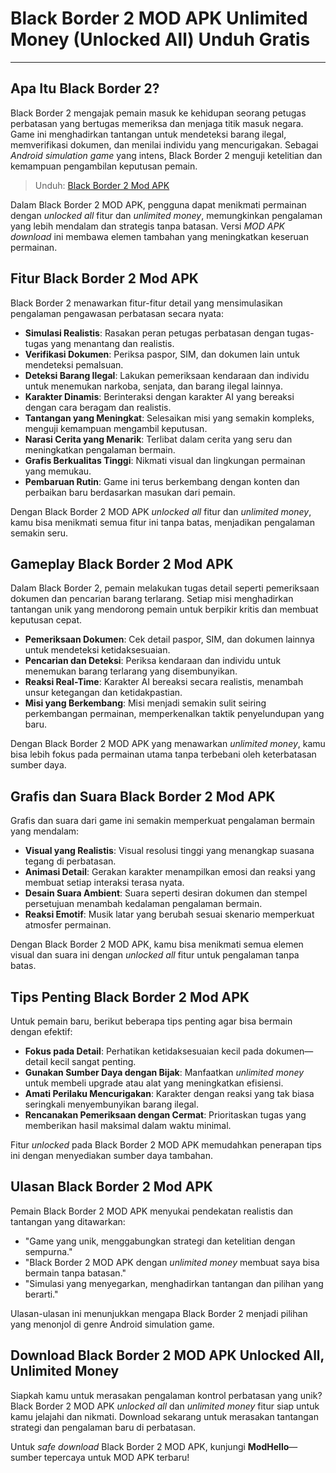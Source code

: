 # Black Border 2 MOD APK Unlimited Money (Unlocked All) Unduh Gratis

---

## Apa Itu Black Border 2?

Black Border 2 mengajak pemain masuk ke kehidupan seorang petugas perbatasan yang bertugas memeriksa dan menjaga titik masuk negara. Game ini menghadirkan tantangan untuk mendeteksi barang ilegal, memverifikasi dokumen, dan menilai individu yang mencurigakan. Sebagai *Android simulation game* yang intens, Black Border 2 menguji ketelitian dan kemampuan pengambilan keputusan pemain.

>Unduh: [Black Border 2 Mod APK](https://modhello.com/black-border-2/)

Dalam Black Border 2 MOD APK, pengguna dapat menikmati permainan dengan *unlocked all* fitur dan *unlimited money*, memungkinkan pengalaman yang lebih mendalam dan strategis tanpa batasan. Versi *MOD APK download* ini membawa elemen tambahan yang meningkatkan keseruan permainan.

## Fitur Black Border 2 Mod APK

Black Border 2 menawarkan fitur-fitur detail yang mensimulasikan pengalaman pengawasan perbatasan secara nyata:

- **Simulasi Realistis**: Rasakan peran petugas perbatasan dengan tugas-tugas yang menantang dan realistis.
- **Verifikasi Dokumen**: Periksa paspor, SIM, dan dokumen lain untuk mendeteksi pemalsuan.
- **Deteksi Barang Ilegal**: Lakukan pemeriksaan kendaraan dan individu untuk menemukan narkoba, senjata, dan barang ilegal lainnya.
- **Karakter Dinamis**: Berinteraksi dengan karakter AI yang bereaksi dengan cara beragam dan realistis.
- **Tantangan yang Meningkat**: Selesaikan misi yang semakin kompleks, menguji kemampuan mengambil keputusan.
- **Narasi Cerita yang Menarik**: Terlibat dalam cerita yang seru dan meningkatkan pengalaman bermain.
- **Grafis Berkualitas Tinggi**: Nikmati visual dan lingkungan permainan yang memukau.
- **Pembaruan Rutin**: Game ini terus berkembang dengan konten dan perbaikan baru berdasarkan masukan dari pemain.

Dengan Black Border 2 MOD APK *unlocked all* fitur dan *unlimited money*, kamu bisa menikmati semua fitur ini tanpa batas, menjadikan pengalaman semakin seru.

## Gameplay Black Border 2 Mod APK

Dalam Black Border 2, pemain melakukan tugas detail seperti pemeriksaan dokumen dan pencarian barang terlarang. Setiap misi menghadirkan tantangan unik yang mendorong pemain untuk berpikir kritis dan membuat keputusan cepat.

- **Pemeriksaan Dokumen**: Cek detail paspor, SIM, dan dokumen lainnya untuk mendeteksi ketidaksesuaian.
- **Pencarian dan Deteksi**: Periksa kendaraan dan individu untuk menemukan barang terlarang yang disembunyikan.
- **Reaksi Real-Time**: Karakter AI bereaksi secara realistis, menambah unsur ketegangan dan ketidakpastian.
- **Misi yang Berkembang**: Misi menjadi semakin sulit seiring perkembangan permainan, memperkenalkan taktik penyelundupan yang baru.

Dengan Black Border 2 MOD APK yang menawarkan *unlimited money*, kamu bisa lebih fokus pada permainan utama tanpa terbebani oleh keterbatasan sumber daya.

## Grafis dan Suara Black Border 2 Mod APK

Grafis dan suara dari game ini semakin memperkuat pengalaman bermain yang mendalam:

- **Visual yang Realistis**: Visual resolusi tinggi yang menangkap suasana tegang di perbatasan.
- **Animasi Detail**: Gerakan karakter menampilkan emosi dan reaksi yang membuat setiap interaksi terasa nyata.
- **Desain Suara Ambient**: Suara seperti desiran dokumen dan stempel persetujuan menambah kedalaman pengalaman bermain.
- **Reaksi Emotif**: Musik latar yang berubah sesuai skenario memperkuat atmosfer permainan.

Dengan Black Border 2 MOD APK, kamu bisa menikmati semua elemen visual dan suara ini dengan *unlocked all* fitur untuk pengalaman tanpa batas.

## Tips Penting Black Border 2 Mod APK

Untuk pemain baru, berikut beberapa tips penting agar bisa bermain dengan efektif:

- **Fokus pada Detail**: Perhatikan ketidaksesuaian kecil pada dokumen—detail kecil sangat penting.
- **Gunakan Sumber Daya dengan Bijak**: Manfaatkan *unlimited money* untuk membeli upgrade atau alat yang meningkatkan efisiensi.
- **Amati Perilaku Mencurigakan**: Karakter dengan reaksi yang tak biasa seringkali menyembunyikan barang ilegal.
- **Rencanakan Pemeriksaan dengan Cermat**: Prioritaskan tugas yang memberikan hasil maksimal dalam waktu minimal.

Fitur *unlocked* pada Black Border 2 MOD APK memudahkan penerapan tips ini dengan menyediakan sumber daya tambahan.

## Ulasan Black Border 2 Mod APK

Pemain Black Border 2 MOD APK menyukai pendekatan realistis dan tantangan yang ditawarkan:

- "Game yang unik, menggabungkan strategi dan ketelitian dengan sempurna."
- "Black Border 2 MOD APK dengan *unlimited money* membuat saya bisa bermain tanpa batasan."
- "Simulasi yang menyegarkan, menghadirkan tantangan dan pilihan yang berarti."

Ulasan-ulasan ini menunjukkan mengapa Black Border 2 menjadi pilihan yang menonjol di genre Android simulation game.

## Download Black Border 2 MOD APK Unlocked All, Unlimited Money

Siapkah kamu untuk merasakan pengalaman kontrol perbatasan yang unik? Black Border 2 MOD APK *unlocked all* dan *unlimited money* fitur siap untuk kamu jelajahi dan nikmati. Download sekarang untuk merasakan tantangan strategi dan pengalaman baru di perbatasan.

Untuk *safe download* Black Border 2 MOD APK, kunjungi **ModHello**—sumber tepercaya untuk MOD APK terbaru!
